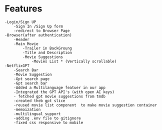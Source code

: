 # Features
    -Login/Sign UP
        -Sign In /Sign Up form
        -redirect to Browser Page
    -Browser(after authentication)
        -Header
        -Main Movie
            -Trailer in BackGroung
            -Title and Description
            -Movie Suggestions 
                -Movies List * (Vertically scrollable)
    -NetflixGPT
        -Search Bar
        -Movie Suggestion
        -Gpt search page 
        -Gpt search bar
        -Added a Multilanguage featuer in our app
        -Integrated the GPT API's (with open AI keys)
        - fetched gpt movie suggestions from tmdb
        -created theb gpt slice 
        -reused movie list component  to make movie suggestion container
        -memoization 
        -multilingual support
        -adding .env file to gitignore
        -fixed css responsive to mobile
